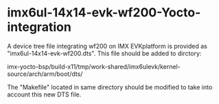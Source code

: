 # imx6ul-14x14-evk-wf200-Yocto-integration

A device tree file integrating wf200 on IMX EVKplatform is provided as "imx6ul-14x14-evk-wf200.dts". This file should be added to dirctory:

imx-yocto-bsp/build-x11/tmp/work-shared/imx6ulevk/kernel-source/arch/arm/boot/dts/

The "Makefile" located in same directory should be modified to take into account this new DTS file.


